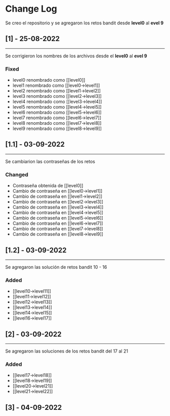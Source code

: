 # Change Log
Se creo el repositorio y se agregaron los retos bandit desde **level0** al **evel 9**

## [1] - 25-08-2022

___

Se corrigieron los nombres de los archivos desde el **level0** al **evel 9** 

### Fixed
- level0 renombrado como [[level0]]
- level1 renombrado como [[level0->level1]]
- level2 renombrado como [[level1->level2]]
- level3 renombrado como [[level2->level3]]
- level4 renombrado como [[level3->level4]]
- level5 renombrado como [[level4->level5]]
- level6 renombrado como [[level5->level6]]
- level7 renombrado como [[level6->level7]]
- level8 renombrado como [[level7->level8]]
- level9 renombrado como [[level8->level9]]

## [1.1] - 03-09-2022
___

Se cambiarion las contraseñas de los retos

### Changed
- Contraseña obtenida de [[level0]]
- Cambio de contraseña en [[level0->level1]]
- Cambio de contraseña en [[level1->level2]]
- Cambio de contraseña en [[level2->level3]]
- Cambio de contraseña en [[level3->level4]]
- Cambio de contraseña en [[level4->level5]]
- Cambio de contraseña en [[level5->level6]]
- Cambio de contraseña en [[level6->level7]]
- Cambio de contraseña en [[level7->level8]]
- Cambio de contraseña en [[level8->level9]]

## [1.2] - 03-09-2022
---
Se agregaron las solución de retos bandit 10 - 16

### Added
- [[level10->level11]]
- [[level11->level12]]
- [[level12->level13]]
- [[level13->level14]]
- [[level14->level15]]
- [[level16->level17]]

## [2] - 03-09-2022
---
Se agregaron las soluciones de los retos bandit del 17 al 21

### Added
- [[level17->level18]]
- [[level18->level19]]
- [[level20->level21]]
- [[level21->level22]]

## [3] - 04-09-2022